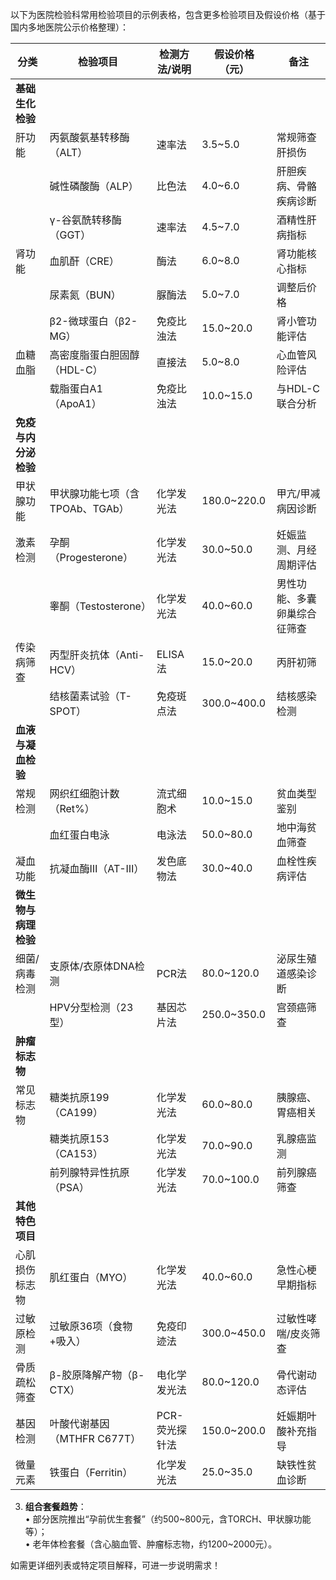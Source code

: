 以下为医院检验科常用检验项目的示例表格，包含更多检验项目及假设价格（基于国内多地医院公示价格整理）：

| **分类**              | **检验项目**                          | **检测方法/说明**            | **假设价格（元）** | **备注**                          |
|-------------------------|---------------------------------------|-----------------------------|--------------------|-----------------------------------|
| **基础生化检验**        |                                       |                             |                    |                                   |
| 肝功能                  | 丙氨酸氨基转移酶（ALT）               | 速率法                      | 3.5~5.0            | 常规筛查肝损伤                   |
|                         | 碱性磷酸酶（ALP）                     | 比色法                      | 4.0~6.0            | 肝胆疾病、骨骼疾病诊断           |
|                         | γ-谷氨酰转移酶（GGT）                 | 速率法                      | 4.5~7.0            | 酒精性肝病指标                   |
| 肾功能                  | 血肌酐（CRE）                         | 酶法                        | 6.0~8.0            | 肾功能核心指标                   |
|                         | 尿素氮（BUN）                         | 脲酶法                      | 5.0~7.0            | 调整后价格                       |
|                         | β2-微球蛋白（β2-MG）                  | 免疫比浊法                  | 15.0~20.0          | 肾小管功能评估                   |
| 血糖血脂                | 高密度脂蛋白胆固醇（HDL-C）           | 直接法                      | 5.0~8.0            | 心血管风险评估                   |
|                         | 载脂蛋白A1（ApoA1）                   | 免疫比浊法                  | 10.0~15.0          | 与HDL-C联合分析                  |
| **免疫与内分泌检验**    |                                       |                             |                    |                                   |
| 甲状腺功能              | 甲状腺功能七项（含TPOAb、TGAb）       | 化学发光法                  | 180.0~220.0        | 甲亢/甲减病因诊断                |
| 激素检测                | 孕酮（Progesterone）                  | 化学发光法                  | 30.0~50.0          | 妊娠监测、月经周期评估           |
|                         | 睾酮（Testosterone）                  | 化学发光法                  | 40.0~60.0          | 男性功能、多囊卵巢综合征筛查     |
| 传染病筛查              | 丙型肝炎抗体（Anti-HCV）              | ELISA法                     | 15.0~20.0          | 丙肝初筛                         |
|                         | 结核菌素试验（T-SPOT）                 | 免疫斑点法                  | 300.0~400.0        | 结核感染检测                     |
| **血液与凝血检验**      |                                       |                             |                    |                                   |
| 常规检测                | 网织红细胞计数（Ret%）                | 流式细胞术                  | 10.0~15.0          | 贫血类型鉴别                     |
|                         | 血红蛋白电泳                          | 电泳法                      | 50.0~80.0          | 地中海贫血筛查                   |
| 凝血功能                | 抗凝血酶Ⅲ（AT-Ⅲ）                     | 发色底物法                  | 30.0~40.0          | 血栓性疾病评估                   |
| **微生物与病理检验**    |                                       |                             |                    |                                   |
| 细菌/病毒检测           | 支原体/衣原体DNA检测                  | PCR法                       | 80.0~120.0         | 泌尿生殖道感染诊断               |
|                         | HPV分型检测（23型）                   | 基因芯片法                  | 250.0~350.0        | 宫颈癌筛查                       |
| **肿瘤标志物**          |                                       |                             |                    |                                   |
| 常见标志物              | 糖类抗原199（CA199）                  | 化学发光法                  | 60.0~80.0          | 胰腺癌、胃癌相关                 |
|                         | 糖类抗原153（CA153）                  | 化学发光法                  | 70.0~90.0          | 乳腺癌监测                       |
|                         | 前列腺特异性抗原（PSA）               | 化学发光法                  | 70.0~100.0         | 前列腺癌筛查                     |
| **其他特色项目**        |                                       |                             |                    |                                   |
| 心肌损伤标志物          | 肌红蛋白（MYO）                       | 化学发光法                  | 40.0~60.0          | 急性心梗早期指标                 |
| 过敏原检测              | 过敏原36项（食物+吸入）               | 免疫印迹法                  | 300.0~450.0        | 过敏性哮喘/皮炎筛查              |
| 骨质疏松筛查            | β-胶原降解产物（β-CTX）               | 电化学发光法                | 80.0~120.0         | 骨代谢动态评估                   |
| 基因检测                | 叶酸代谢基因（MTHFR C677T）           | PCR-荧光探针法              | 150.0~200.0        | 妊娠期叶酸补充指导               |
| 微量元素                | 铁蛋白（Ferritin）                     | 化学发光法                  | 25.0~35.0          | 缺铁性贫血诊断                   |

 

3. **组合套餐趋势**：  
   • 部分医院推出“孕前优生套餐”（约500~800元，含TORCH、甲状腺功能等）；  
   • 老年体检套餐（含心脑血管、肿瘤标志物，约1200~2000元）。  

如需更详细列表或特定项目解释，可进一步说明需求！
